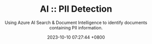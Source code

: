 ---
layout: post
title:  "AI :: PII Detection"
subtitle: Using Azure AI Search & Document Intelligence to identify documents containing PII information.
date:   2023-10-10 07:27:44 +0800
image: magnify.jpg
categories: jekyll update
alternative_url: https://github.com/cmclellen/PiiDocDetect
---